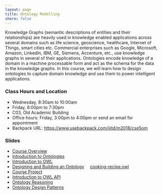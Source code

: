 ```yaml
---
layout: page
title: Ontology Modelling
share: false
---
```


Knowledge Graphs (semantic descriptions of entities and their relationships) are heavily used in knowledge enabled applications across several domains such as life science, geoscience, healthcare, Internet of Things, smart cities etc. Commercial enterprises such as Google, Microsoft, Amazon, LinkedIn, IBM, GE, Siemens, Accenture, etc., use knowledge graphs in several of their applications. Ontologies encode knowledge of a domain in a machine processable form and act as the schema for the data in the knowledge graphs. In this course, we will learn how to design ontologies to capture domain knowledge and use them to power intelligent applications. 


### Class Hours and Location   

  * Wednesday, 8:30am to 10:00am   
  * Friday, 6:00pm to 7:30pm    
  * C03, Old Academic Building   
  * Office hours: Friday, 3:00pm to 4:00pm or send an email for appointment   
  * Backpack URL: <a href="https://www.usebackpack.com/iiitd/m2018/cse5om" target="_blank">https://www.usebackpack.com/iiitd/m2018/cse5om</a>      
  

### Slides

  * <a href="course-overview.html" target="_blank">Course Overview</a>        
  * <a href="intro-ontology.html" target="_blank">Introduction to Ontologies</a>   
  * <a href="intro-owl.html" target="_blank">Introduction to OWL</a>   
  * <a href="design-build-ontology.html" target="_blank">Designing and Building an Ontology</a> &nbsp;&nbsp;&nbsp;   <a href="in-class-ontology/cookingrecipe.owl" target="_blank">cooking-recipe.owl</a>      
  * <a href="course-project.html" target="_blank">Course Project</a>     
  * <a href="intro-owl-api.html" target="_blank">Introduction to OWL API</a>     
  * <a href="ontology-reasoning.html" target="_blank">Ontology Reasoning</a>     
  * <a href="odps.html" target="_blank">Ontology Design Patterns</a>     
  


  

	